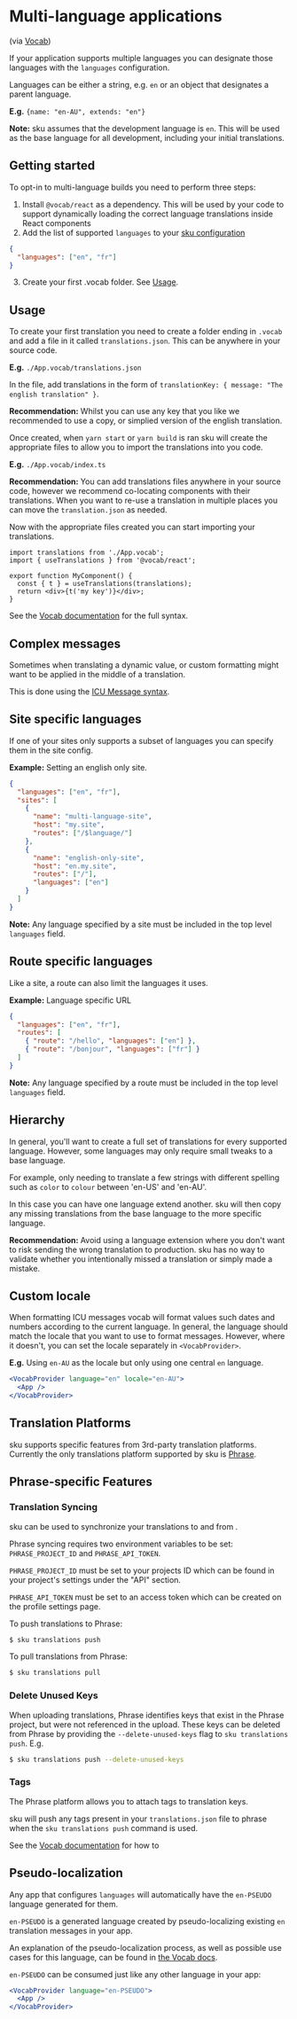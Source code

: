 # Multi-language applications

(via [Vocab](https://github.com/seek-oss/vocab))

If your application supports multiple languages you can designate those languages with the `languages` configuration.

Languages can be either a string, e.g. `en` or an object that designates a parent language.

**E.g.** `{name: "en-AU", extends: "en"}`

**Note:** sku assumes that the development language is `en`. This will be used as the base language for all development, including your initial translations.

## Getting started

To opt-in to multi-language builds you need to perform three steps:

1. Install `@vocab/react` as a dependency.
   This will be used by your code to support dynamically loading the correct language translations inside React components
2. Add the list of supported `languages` to your [sku configuration](./docs/configuration.md#languages)

```json
{
  "languages": ["en", "fr"]
}
```

3. Create your first .vocab folder. See [Usage](#usage).

## Usage

To create your first translation you need to create a folder ending in `.vocab` and add a file in it called `translations.json`. This can be anywhere in your source code.

**E.g.** `./App.vocab/translations.json`

In the file, add translations in the form of `translationKey: { message: "The english translation" }`.

**Recommendation:** Whilst you can use any key that you like we recommended to use a copy, or simplied version of the english translation.

Once created, when `yarn start` or `yarn build` is ran sku will create the appropriate files to allow you to import the translations into you code.

**E.g.** `./App.vocab/index.ts`

**Recommendation:** You can add translations files anywhere in your source code, however we recommend co-locating components with their translations. When you want to re-use a translation in multiple places you can move the `translation.json` as needed.

Now with the appropriate files created you can start importing your translations.

```tsx
import translations from './App.vocab';
import { useTranslations } from '@vocab/react';

export function MyComponent() {
  const { t } = useTranslations(translations);
  return <div>{t('my key')}</div>;
}
```

See the [Vocab documentation](https://github.com/seek-oss/vocab) for the full syntax.

## Complex messages

Sometimes when translating a dynamic value, or custom formatting might want to be applied in the middle of a translation.

This is done using the [ICU Message syntax](https://formatjs.io/docs/core-concepts/icu-syntax/).

## Site specific languages

If one of your sites only supports a subset of languages you can specify them in the site config.

**Example:** Setting an english only site.

```json
{
  "languages": ["en", "fr"],
  "sites": [
    {
      "name": "multi-language-site",
      "host": "my.site",
      "routes": ["/$language/"]
    },
    {
      "name": "english-only-site",
      "host": "en.my.site",
      "routes": ["/"],
      "languages": ["en"]
    }
  ]
}
```

**Note:** Any language specified by a site must be included in the top level `languages` field.

## Route specific languages

Like a site, a route can also limit the languages it uses.

**Example:** Language specific URL

```json
{
  "languages": ["en", "fr"],
  "routes": [
    { "route": "/hello", "languages": ["en"] },
    { "route": "/bonjour", "languages": ["fr"] }
  ]
}
```

**Note:** Any language specified by a route must be included in the top level `languages` field.

## Hierarchy

In general, you'll want to create a full set of translations for every supported language. However, some languages may only require small tweaks to a base language.

For example, only needing to translate a few strings with different spelling such as `color` to `colour` between 'en-US' and 'en-AU'.

In this case you can have one language extend another. sku will then copy any missing translations from the base language to the more specific language.

**Recommendation:** Avoid using a language extension where you don't want to risk sending the wrong translation to production. sku has no way to validate whether you intentionally missed a translation or simply made a mistake.

## Custom locale

When formatting ICU messages vocab will format values such dates and numbers according to the current language. In general, the language should match the locale that you want to use to format messages. However, where it doesn't, you can set the locale separately in `<VocabProvider>`.

**E.g.** Using `en-AU` as the locale but only using one central `en` language.

```jsx
<VocabProvider language="en" locale="en-AU">
  <App />
</VocabProvider>
```

## Translation Platforms

sku supports specific features from 3rd-party translation platforms.
Currently the only translations platform supported by sku is [Phrase](https://phrase.com/).

## Phrase-specific Features

### Translation Syncing

sku can be used to synchronize your translations to and from .

Phrase syncing requires two environment variables to be set: `PHRASE_PROJECT_ID` and `PHRASE_API_TOKEN`.

`PHRASE_PROJECT_ID` must be set to your projects ID which can be found in your project's settings under the "API" section.

`PHRASE_API_TOKEN` must be set to an access token which can be created on the profile settings page.

To push translations to Phrase:

```bash
$ sku translations push
```

To pull translations from Phrase:

```bash
$ sku translations pull
```

### Delete Unused Keys

When uploading translations, Phrase identifies keys that exist in the Phrase project, but were not referenced in the upload.
These keys can be deleted from Phrase by providing the `--delete-unused-keys` flag to `sku translations push`. E.g.

```bash
$ sku translations push --delete-unused-keys
```

### Tags

The Phrase platform allows you to attach tags to translation keys.

sku will push any tags present in your `translations.json` file to phrase when the `sku translations push` command is used.

See the [Vocab documentation](https://github.com/seek-oss/vocab#Tags) for how to

## Pseudo-localization

Any app that configures `languages` will automatically have the `en-PSEUDO` language generated for them.

`en-PSEUDO` is a generated language created by pseudo-localizing existing `en` translation messages in your app.

An explanation of the pseudo-localization process, as well as possible use cases for this language, can be found in [the Vocab docs](https://github.com/seek-oss/vocab#pseudo-localization).

`en-PSEUDO` can be consumed just like any other language in your app:

```jsx
<VocabProvider language="en-PSEUDO">
  <App />
</VocabProvider>
```

